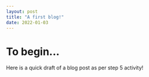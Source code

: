 ```yaml
---
layout: post
title: "A first blog!"
date: 2022-01-03
---
```


# To begin...

Here is a quick draft of a blog post as per step 5 activity!

